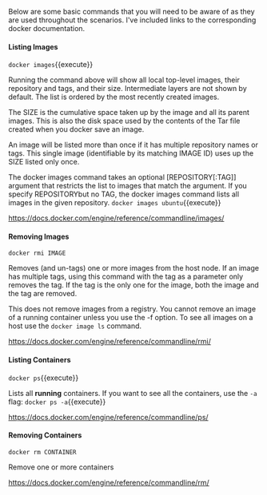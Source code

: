 
Below are some basic commands that you will need to be aware of as they are used throughout the scenarios.
I've included links to the corresponding docker documentation.

#### Listing Images

`docker images`{{execute}}

Running the command above will show all local top-level images, their repository and tags, and their size. Intermediate layers are not shown by default. The list is ordered by the most recently created images.

The SIZE is the cumulative space taken up by the image and all its parent images. This is also the disk space used by the contents of the Tar file created when you docker save an image.

An image will be listed more than once if it has multiple repository names or tags. This single image (identifiable by its matching IMAGE ID) uses up the SIZE listed only once.

The docker images command takes an optional [REPOSITORY[:TAG]] argument that restricts the list to images that match the argument. If you specify REPOSITORYbut no TAG, the docker images command lists all images in the given repository.
`docker images ubuntu`{{execute}}

https://docs.docker.com/engine/reference/commandline/images/

#### Removing Images

`docker rmi IMAGE`

Removes (and un-tags) one or more images from the host node. If an image has multiple tags, using this command with the tag as a parameter only removes the tag. If the tag is the only one for the image, both the image and the tag are removed.

This does not remove images from a registry. You cannot remove an image of a running container unless you use the -f option. To see all images on a host use the `docker image ls` command.

https://docs.docker.com/engine/reference/commandline/rmi/

#### Listing Containers

`docker ps`{{execute}}

Lists all **running** containers. If you want to see all the containers, use the `-a` flag:
`docker ps -a`{{execute}}

https://docs.docker.com/engine/reference/commandline/ps/

#### Removing Containers

`docker rm CONTAINER `

Remove one or more containers

https://docs.docker.com/engine/reference/commandline/rm/
